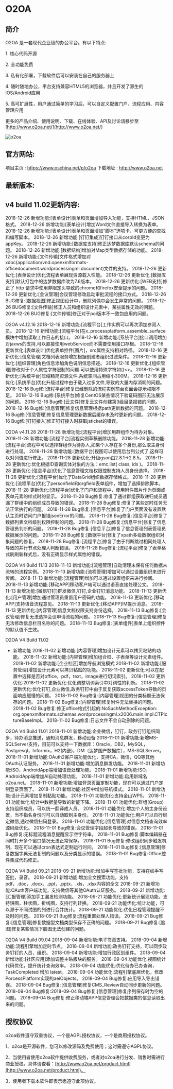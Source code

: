 O2OA
==========
## 简介
O2OA 是一套现代企业级的办公平台。有以下特点\:

1. 核心代码开源

2. 全功能免费

3. 私有化部署，下载软件后可以安装在自己的服务器上

4. 随时随地办公，平台支持兼容HTML5的浏览器，并且开发了源生的IOS/Android应用

5. 高可扩展性，用户通过简单的学习后，可以自定义配置门户、流程应用、内容管理应用

更多的产品介绍、使用说明、下载、在线体验、API及讨论请移步至[http://www.o2oa.net/](http://www.o2oa.net/)

![o2oa](http://muliba.u.qiniudn.com/post/20180801-225850@2x.png)


## 官方网站\:
项目主页 : https://www.oschina.net/p/o2oa
下载地址 : http://www.o2oa.net

## 最新版本\:
## v4 build 11.02更新内容\:

2018-12-26 新增功能:[表单设计]表单和页面增加导入功能，支持HTML、JSON格式。
2018-12-26 新增功能:[表单设计]增加Word文件直接导入转换为表单。
2018-12-26 新增功能:[表单设计]表单和页面增加“脚本”选项卡，可更方便的查找和编写脚本。
2018-12-26 新增功能:[钉钉集成]钉钉接口从corpId变更为appKey。
2018-12-26 新增功能:[数据库支持]修正达梦数据库默认schema的问题。
2018-12-26 新增功能:[数据结构]增加对Map类型数据存储的功能。
2018-12-26 新增功能:[文件传输]文件格式增加对xdoc(application/vnd.openxmlformats-officedocument.wordprocessingml.document)文件的支持。
2018-12-26 更新优化:[表单设计]优化流程表单展现资源载入性能。
2018-12-26 更新优化:[数据库支持]默认打包中的达梦数据库改为7.6版本。
2018-12-26 更新优化:[WEB支持]修正了 http 请求中使用非限定头导致的chrome和firefox安全提示的问题。
2018-12-26 更新优化:[会议管理]会议管理修改启动审批流程的接口方式。
2018-12-26 BUG修复:[数据视图]修正视图设计中，删除列偶尔会发生异常的问题。
2018-12-26 BUG修复:[文件传输]修正人员和组织设计元素中，某些属性无效的问题。
2018-12-26 BUG修复:[文件传输]修正对于poi版本不一致包应用的问题。



O2OA v4.12.16
2018-12-16 新增功能:[流程平台]工作实例可以再次添加参阅人员。
2018-12-16 新增功能:[流程平台]在x_processplatform_assemble_surface模块中增加读取工作日志的接口。
2018-12-16 新增功能:[系统平台]接口调用增加对jaxws的支持,可以直接使用webService而不需要使用接口存根。
2018-12-16 更新优化:[表单设计]优化表单控件[图片]，src属性支持相对路径。
2018-12-16 更新优化:[信息管理]文档列表服务增加根据创建者组织过滤条件。
2018-12-16 更新优化:[组织管理]角色信息添加角色说明信息描述。
2018-12-16 更新优化:[组织管理]修改对于个人属性字符限制的问题.可以使用特殊字符如()<>。
2018-12-16 更新优化:[系统平台]压缩精简资源文件,系统空间占用缩小300M。
2018-12-16 更新优化:[系统平台]优化升级过程中由于载入过多文件,导致的大量内存消耗的问题。
2018-12-16 Bug修:[流程平台]修复已经删除的流程实例前台页面会提示权限不足。
2018-12-16 Bug修:[系统平台]修复CentOS某些情况下验证码图形无法展示的问题。
2018-12-16 Bug修:[云文件]修复云文件创建第3级目录报错的问题。
2018-12-16 Bug修:[信息管理]修复信息管理根据path更新数据的问题。
2018-12-16 Bug修:[信息管理]修复信息管理更新数据后缓存未及时更新的问题。
2018-12-16 Bug修:[钉钉接入]修正钉钉接入时获取jsticket的错误。

O2OA v4.11.28
2018-11-28 新增功能:[流程平台]增加用群组作为待办对象。
2018-11-28 新增功能:[流程平台]流程实例草稿删除功能。
2018-11-28 新增功能:[流程平台]流程中可以选择群组作为待办人,如果个人存在多个身份,那么取主身份进行处理。
2018-11-28 新增功能:[数据平台]视图可以使用后台列公式了,这样可以对列值进行修正。
2018-11-28 更新优化:升级gson由2.8.1->2.8.5。
2018-11-28 更新优化:优化根据ID查询实体对象的方法：emc.list( class, ids )。
2018-11-28 更新优化:[信息平台]优化了信息管理文档权限控制支持人员身份选择。
2018-11-28 更新优化:[流程平台]优化了DataGrid组织数据存储格式。
2018-11-28 更新优化:[流程平台]优化了personfield和orgfield表单组件，增加了选择排除脚本。
2018-11-28 更新优化:[流程平台]优化了门户和流程中，使用附件图片作为页面或表单元素的样式时的显示。
2018-11-28 Bug修复:修复了通过群组获取递归成员遗漏了群组中的组织成员导致的错误。
2018-11-28 Bug修复:修复了某些定时任务无法正常执行的问题。
2018-11-28 Bug修复:[信息平台]修复了门户页面没有设置默认主页时访问门户报错jsonError的问题。
2018-11-28 Bug修复:[信息平台]修复了数据列表文档级别权限控制的问题。
2018-11-28 Bug修复:[信息平台]修复了信息管理员判断的问题。
2018-11-28 Bug修复:[信息平台]修复了信息管理列表管理员数据展示的问题。
2018-11-28 Bug修复:[数据平台]修复了xpath多级数据组织对象问题的修复。
2018-11-28 Bug修复:[流程平台]修复了由于判断跳过相同处理人导致的并行节点处理人判断错误。
2018-11-28 Bug修复:[流程平台]修复了表单格式刷刷新样式后，没有正确显示样式属性的错误。

O2OA V4 Build 11.13
2018-11-13 新增功能:[流程管理]自动清理未保有任何数据未流转的流程实例。
2018-11-13 新增功能:[流程管理]增加可以通过设置组织来进行传阅。
2018-11-13 新增功能:[流程管理]增加可以通过设置组织来进行参阅。
2018-11-13 新增功能:[移动APP]移动客户端可以通过语音直接处理公文。
2018-11-13 新增功能:[微信钉钉]群发微信,钉钉,企业钉钉消息功能。
2018-11-13 更新优化:[用户管理]增加通过管理员重置用户密码的功能。
2018-11-13 更新优化:[移动APP]支持语音流程意见。
2018-11-13 更新优化:[移动APP]IM提示消息。
2018-11-13 更新优化:[内容管理]信息文档权限支持身份选择。
2018-11-13 Bug修复:[会议管理]修复无法选择会议申请流程的问题。
2018-11-13 Bug修复:[信息管理]修复无法修改信息栏目名称的问题。
2018-11-13 Bug修复:[表单组件]表单上组织控件的默认值不生效。

O2OA V4 Build 11.02
- 新增功能
2018-11-02 新增功能:[内容管理]增加设计元素可以拷贝粘贴的功能。
2018-11-02 新增功能:[内容管理]增加组合框、子表单等设计元素组件。
2018-11-02 新增功能:[企业社区]增加导航浏览模式
2018-11-02 新增功能:[服务管理]增加设计元素可以拷贝粘贴的功能。
2018-11-02 更新优化:可以在配置中选择是否对office，pdf，text，image进行切词索引。
2018-11-02 更新优化:2018-11-02 更新优化:优化调整切词索引中对词性的判断。
2018-11-02 更新优化:优化钉钉,企业微信,政务钉钉中由于反复获取accessToken导致的页面响应缓慢的问题。
2018-11-02 Bug修复:[内容管理]视图的分类标题无法保存的问题。
2018-11-02 Bug修复:[内容管理]修复附件无法替换的问题。
2018-11-02 Bug修复:修正office格式引起的:NoSuchMethodException: org.openxmlformats.schemas.wordprocessingml.x2006.main.impl.CTPictureBaseImpl。
2018-11-02 Bug修复:日志文件不会自动删除的问题。

O2OA V4 Build 11.01
2018-11-01 新增功能:企业微信，钉钉，政务钉钉组织同步，待办消息推送，通知消息群发，移动设备
2018-11-01 新增功能:新增MS-SQLServer支持，目前可以支持一下数据库：Oracle，DB2，MySQL，Postgresql，Informix，H2(内嵌)，DM（达梦国产数据库），MS-SQLServer。
2018-11-01 新增功能:OAuth2客户端功能优化，支持CA，微信，QQ等其他OAuth认证服务。
2018-11-01 新增功能:增加消息群发功能。
2018-11-01 新增功能:ISO，AndroidApp端增加语音处理功能。
2018-11-01 新增功能:ISO，AndroidApp端增加AI自动处理功能。
2018-11-01 新增功能:启用新域名o2oa.net。
2018-11-01 新增功能:增加登录页面定制功能，现在可以通过门户定制登录页面了。
2018-11-01 新增功能:社区中增加导航模式。
2018-11-01 新增功能:设计元素增加复制黏贴功能。
2018-11-01 功能优化:支持金山WPS。
2018-11-01 功能优化:统计中数据量导致的新能下降。
2018-11-01 功能优化:群组(Group)支持组织成员，可以统一翻译成人员。
2018-11-01 功能优化:增加个人的主身份设置，当不指名身份时可以自动取到主身份。
2018-11-01 功能优化:用户可以自行绑定微信,通过微信扫码登录。
2018-11-01 功能优化:[信息管理]对信息文档查询效率源码级优化。
2018-11-01 Bug修复:会议管理字段超长导致的错误。
2018-11-01 Bug修复:无标题流程消息提醒显示空字符串。
2018-11-01 Bug修复:脚本编辑器在同时打开多个窗口情况无法正常保存。
2018-11-01 Bug修复:修改组织同步触发机制，现在可以通过cron表达式定制运行时间。
2018-11-01 Bug修复:[信息管理]修复数据字典无法复制的问题以及分类显示的错误。
2018-11-01 Bug修复:Office控件集成代码修正。

O2OA V4 Build 09.21
2018-09-21 新增功能:增加手写签批功能，支持在线手写签批，录音。
2018-09-21 新增功能:增加全文搜索功能。支持pdf，.doc，.docx，.ppt，.pptx，.xls，.xlsx内容的全文
2018-09-21 新增功能:OAuth客户端功能，支持微信等其他OAuth认证服务。
2018-09-21 新增功能:[汇报管理]添加手工漏发检测功能。
2018-09-21 功能优化:更新统计展现功能，支持饼图，柱状图，折线图，支持行列转换。
2018-09-21 功能优化:统计功能，可以源于不同试图的列进行合并统计。
2018-09-21 功能优化:优化日程管理提醒不及时的问题。
2018-09-21 Bug修复:流程重置处理人错误。
2018-09-21 Bug修复:[信息管理]修复数据型文档类型保存不正确的问题。
2018-09-21 Bug修复:[脑图]修复某些情况下脑图无法创建的问题。

O2OA V4 Build 09.04
2018-09-04 新增功能:电子签章支持。
2018-09-04 新增功能:流程引擎增加定时节点。
2018-09-04 新增功能:政务钉钉支持，可以同步政务钉钉的人员，组织。
2018-09-04 新增功能:增加行政区划组件。
2018-09-04 新增功能:[社区应用]添加调整主贴版块的服务。
2018-09-04 功能优化:视图统计代码优化，提升统计查询效率。
2018-09-04 功能优化:优化待办已办查询，TaskCompleted 增加 latest。
2018-09-04 功能优化:流程引擎底层优化，修改PorcessPlatform实现的aeiObjects。
2018-09-04 Bug修复:应用导入导出错误。
2018-09-04 Bug修复:[信息管理]修复CMS_Review自动同步更新的问题。
2018-09-04 Bug修复:2018-09-04 Bug修复:[信息管理]修复序列保存时为空的问题。
2018-09-04 Bug修复:修正移动端APP信息管理会把数据类的信息读取出来的问题。


## 授权协议

o2oa软件遵守双重协议，一个是AGPL授权协议，一个是商用授权协议。

1、o2oa是开源软件，您可以修改源码及免费使用；这时需遵守AGPL协议。  

2、当使用者使用o2oa软件提供收费服务，或者对o2oa进行分发、销售时需进行商业授权。具体请查看：[http://www.o2oa.net/product.html](http://www.o2oa.net/product.html)。  

3、使用者下载本软件即表示愿遵守此项协议。  
